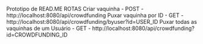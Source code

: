 Prototipo de READ.ME 
ROTAS 
Criar vaquinha - POST - http://localhost:8080/api/crowdfunding
Puxar vaquinha por ID - GET - http://localhost:8080/api/crowdfunding/byuser?id=USER_ID
Puxar todas as vaquinhas de um Usuário - GET - http://localhost:8080/api/crowdfunding?id=CROWDFUNDING_ID
